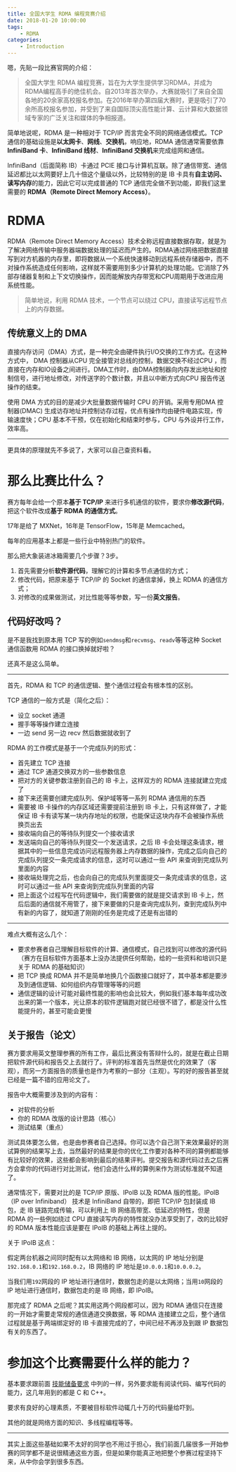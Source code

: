 ```yaml
---
title: 全国大学生 RDMA 编程竞赛介绍
date: 2018-01-20 10:00:00
tags:
    - RDMA
categories:
    - Introduction
---
```




嗯，先贴一段比赛官网的介绍：

> 全国大学生 RDMA 编程竞赛，旨在为大学生提供学习RDMA，并成为RDMA编程高手的绝佳机会。自2013年首次举办，大赛就吸引了来自全国各地的20余家高校报名参加。在2016年举办第四届大赛时，更是吸引了70余所高校报名参加，并受到了来自国际顶尖高性能计算、云计算和大数据领域专家的广泛关注和媒体的争相报道。

简单地说呢，RDMA 是一种相对于 TCP/IP 而言完全不同的网络通信模式。TCP 通信的基础设施是**以太网卡**、**网线**、**交换机**，响应地，RDMA 通信通常需要依靠 **InfiniBand 卡**、**InfiniBand 线材**、**InfiniBand 交换机**来完成组网和通信。

InfiniBand（后面简称 IB）卡通过 PCIE 接口与计算机互联。除了通信带宽、通信延迟都比以太网要好上几十倍这个量级以外，比较特别的是 IB 卡具有**自主访问、读写内存**的能力，因此它可以完成普通的 TCP 通信完全做不到功能，即我们这里需要的 **RDMA（Remote Direct Memory Access）**。

<!--more-->

# RDMA

RDMA（Remote Direct Memory Access）技术全称远程直接数据存取，就是为了解决网络传输中服务器端数据处理的延迟而产生的。RDMA通过网络把数据直接写到对方机器的内存里，即将数据从一个系统快速移动到远程系统存储器中，而不对操作系统造成任何影响，这样就不需要用到多少计算机的处理功能。它消除了外部存储器复制和上下文切换操作，因而能解放内存带宽和CPU周期用于改进应用系统性能。

> 简单地说，利用 RDMA 技术，一个节点可以绕过 CPU，直接读写远程节点上的内存数据。

## 传统意义上的 DMA

直接内存访问（DMA）方式，是一种完全由硬件执行I/O交换的工作方式。在这种方式中， DMA 控制器从CPU 完全接管对总线的控制，数据交换不经过CPU ，而直接在内存和IO设备之间进行。DMA工作时，由DMA控制器向内存发出地址和控制信号，进行地址修改，对传送字的个数计数，并且以中断方式向CPU 报告传送操作的结束。

使用 DMA 方式的目的是减少大批量数据传输时 CPU 的开销。采用专用DMA 控制器(DMAC) 生成访存地址并控制访存过程，优点有操作均由硬件电路实现，传输速度快；CPU 基本不干预，仅在初始化和结束时参与，CPU 与外设并行工作，效率高。

---

更具体的原理就先不多说了，大家可以自己查资料看。

# 那么比赛比什么？

赛方每年会给一个原本**基于 TCP/IP** 来进行多机通信的软件，要求你**修改源代码**，把这个软件改成**基于 RDMA 的通信方式**。

17年是给了 MXNet，16年是 TensorFlow，15年是 Memcached。

每年的应用基本上都是一些行业中特别热门的软件。

那么把大象装进冰箱需要几个步骤？3步。

1. 首先需要分析**软件源代码**，理解它的计算和多节点通信的方式；
2. 修改代码，把原来基于 TCP/IP 的 Socket 的通信拿掉，换上 RDMA 的通信方式；
3. 对修改的成果做测试，对比性能等等参数，写一份**英文报告**。

## 代码好改吗？

是不是我找到原本用 TCP 写的例如`sendmsg`和`recvmsg`、`readv`等等这种 Socket 通信函数用 RDMA 的接口换掉就好啦？

还真不是这么简单。

---

首先，RDMA 和 TCP 的通信逻辑、整个通信过程会有根本性的区别。

TCP 通信的一般方式是（简化之后）：

- 设立 socket 通道
- 握手等等操作建立连接
- 一边 send 另一边 recv 然后数据就收到了

RDMA 的工作模式是基于一个完成队列的形式：

- 首先建立 TCP 连接
- 通过 TCP 通道交换双方的一些参数信息
- 把对方的关键参数注册到自己的 IB 卡上，这样双方的 RDMA 连接就建立完成了
- 接下来还需要创建完成队列、保护域等等一系列 RDMA 通信用的东西
- 需要被 IB 卡操作的内存区域还需要提前注册到 IB 卡上，只有这样做了，才能保证 IB 卡有读写某一块内存地址的权限，也能保证这块内存不会被操作系统换页出去
- 接收端向自己的等待队列提交一个接收请求
- 发送端向自己的等待队列提交一个发送请求，之后 IB 卡会处理这条请求，根据其中的一些信息完成访问远程服务器上内存数据的操作，完成之后向自己的完成队列提交一条完成请求的信息，这时可以通过一些 API 来查询到完成队列里面的内容
- 接收端处理完之后，也会向自己的完成队列里面提交一条完成请求的信息，这时可以通过一些 API 来查询到完成队列里面的内容
- 把上面这个过程写在代码逻辑中，我们需要做的就是提交请求到 IB 卡上，然后后面的通信就不用管了，接下来要做的只是查询完成队列，查到完成队列中有新的内容了，就知道了刚刚的任务是完成了还是有出错的

---

难点大概有这么几个：

- 要求参赛者自己理解目标软件的计算、通信模式，自己找到可以修改的源代码（赛方在目标软件方面基本上没办法提供任何帮助，给的一些资料和培训只是关于 RDMA 的基础知识）
- 把 TCP 换成 RDMA 并不是简单地换几个函数接口就好了，其中基本都是要涉及到通信逻辑、如何组织内存管理等等的问题
- 通信逻辑的设计可能对最终性能的影响也会比较大，例如我们基本每年成功改出来的第一个版本，光让原本的软件逻辑跑对就已经很不错了，都是没什么性能提升的，甚至可能会更慢

## 关于报告（论文）

赛方要求用英文整理参赛的所有工作，最后比赛没有答辩什么的，就是在截止日期把软件源代码和报告交上去就行了。评判的标准首先当然是优化的效果了（客观），而另一方面报告的质量也是作为考察的一部分（主观）。写的好的报告甚至就已经是一篇不错的应用论文了。

报告中大概需要涉及到的内容有：

- 对软件的分析
- 你的 RDMA 改版的设计思路（核心）
- 测试结果（重点）

测试具体要怎么做，也是由参赛者自己选择。你可以选个自己测下来效果最好的测试算例的结果写上去，当然最好的结果是你的优化工作要对各种不同的算例都能够有比较好的效果，这些都会影响到最后的结果评判。提交报告和源代码过去之后赛方会拿你的代码进行对比测试，他们会选什么样的算例来作为测试标准就不知道了。

通常情况下，需要对比的是 TCP/IP 原版、IPoIB 以及 RDMA 版的性能。IPoIB（IP over Infiniband） 技术是 InfiniBand 自带的，即把 TCP/IP 包封装成 IB 包，走 IB 链路完成传输，可以利用上 IB 网络高带宽、低延迟的特性，但是 RDMA 的一些例如绕过 CPU 直接读写内存的特性就没办法享受到了，改的比较好的 RDMA 版本性能应该是要在 IPoIB 的基础上再往上提的。

关于 IPoIB 这点：

假定两台机器之间同时配有以太网络和 IB 网络，以太网的 IP 地址分别是`192.168.0.1`和`192.168.0.2`，IB 网络的 IP 地址是`10.0.0.1`和`10.0.0.2`。

当我们用`192`网段的 IP 地址进行通信时，数据包走的是以太网络；当用`10`网段的 IP 地址进行通信时，数据包走的是 IB 网络，即 IPoIB。

那完成了 RDMA 之后呢？其实用这两个网段都可以，因为 RDMA 通信只在连接的一开始才需要走常规的通信通道交换数据，等 RDMA 连接建立之后，整个通信过程就是基于两端绑定好的 IB 卡直接完成的了，中间已经不再涉及到跟 IP 数据包有关的东西了。

# 参加这个比赛需要什么样的能力？

基本要求跟前面 [技能储备要求](/2017/12/12/prerequisites/) 中列的一样，另外要求能有阅读代码、编写代码的能力，这几年用到的都是 C 和 C++。

要求有良好的心理素质，不要被目标软件动辄几十万的代码量给吓到。

其他的就是网络方面的知识、多线程编程等等。

---

其实上面这些基础如果不太好的同学也不用过于担心，我们前面几届很多一开始参赛的同学都不是说很精通这些方面，但是如果你能真正地把整个参赛过程坚持下来，从中你会学到很多东西。